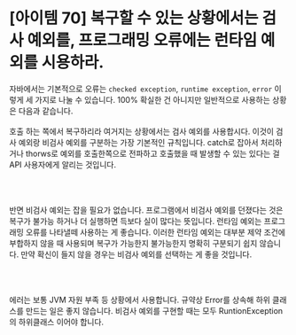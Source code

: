 # [아이템 70] 복구할 수 있는 상황에서는 검사 예외를, 프로그래밍 오류에는 런타임 예외를 시용하라.

자바에서는 기본적으로 오류는 `checked exception`, `runtime exception`, `error` 이렇게 세 가지로 나눌 수 있습니다. 100% 확실한 건 아니지만 일반적으로 사용하는 상황은 다음과 같습니다.
</br>
</br>
호출 하는 쪽에서 복구하리라 여거지는 상황에서는 검사 예외를 사용합시다. 이것이 검사 예외랑 비검사 예외를 구분하는 가장 기본적인 규칙입니다. catch로 잡아서 처리하거나 thorws로 예외를 호출한쪽으로 전파하고 호출했을 때 발생할 수 있는 있다는 걸 API 사용자에게 알리는 것입니다.

</br>
</br>

반면 비검사 예외는 잡을 필요가 없습니다. 프로그램에서 비검사 예외를 던졌다는 것은 복구가 불가능 하거나 더 실행하면 득보다 실이 많다는 뜻입니다. 런타임 예외는 프로그래밍 오류를 나타낼떼 사용하는 게 좋습니다. 이러한 런타임 예외는 대부분 제약 조건에 부합하지 않을 때 사용되며 복구가 가능한지 불가능한지 명확히 구분되기 쉽지 않습니다. 만약 확신이 들지 않을 경우는 비검사 예외를 선택하는 게 좋을 것입니다.

</br>
</br>

에러는 보통 JVM 자원 부족 등 상황에서 사용합니다. 규약상 Error를 상속해 하위 클래스를 만드는 일은 좋지 않습니다. 비검사 예외를 구현할 때는 모두 RuntionException의 하위클래스 이어야 합니다.